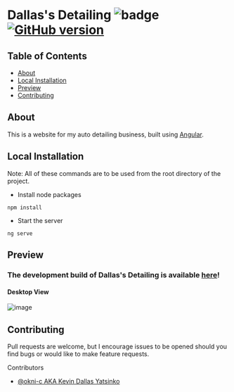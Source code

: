 # Dallas's Detailing ![badge](https://img.shields.io/badge/license-Open-brightgreen) [![GitHub version](https://badge.fury.io/gh/Naereen%2FStrapDown.js.svg)](https://github.com/CMPSCjg/CookieCloner)

## Table of Contents
    
* [About](#about)
* [Local Installation](#local-installation)
* [Preview](#preview)
* [Contributing](#contributing)


## About 
    
This is a website for my auto detailing business, built using [Angular](https://angular.io/).
    
    
## Local Installation

Note: All of these commands are to be used from the root directory of the project.

- Install node packages
```
npm install
```
- Start the server
```
ng serve
```


## Preview 

### The development build of Dallas's Detailing is available [here](https://detail-site.vercel.app/)!
#### Desktop View
![image](https://user-images.githubusercontent.com/77583463/137046465-52ab7bcc-e2c8-4d2e-b763-8587042b6b17.png)
    
## Contributing
    
Pull requests are welcome, but I encourage issues to be opened should you find bugs or would like to make feature requests.

Contributors
- [@okni-c AKA Kevin Dallas Yatsinko](https://github.com/okni-c)
